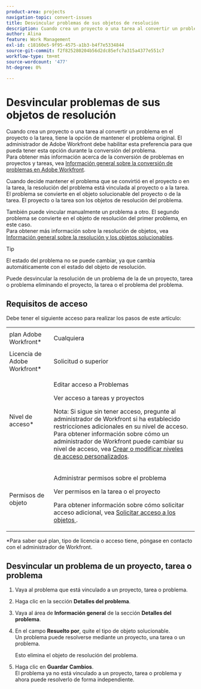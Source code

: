 ```yaml
---
product-area: projects
navigation-topic: convert-issues
title: Desvincular problemas de sus objetos de resolución
description: Cuando crea un proyecto o una tarea al convertir un problema en el proyecto o la tarea, tiene la opción de mantener el problema original. El administrador de Adobe Workfront debe habilitar esta preferencia para que pueda tener esta opción durante la conversión del problema. Para obtener más información sobre la conversión de problemas a proyectos y tareas, consulte Información general sobre la conversión de problemas en Adobe Workfront.
author: Alina
feature: Work Management
exl-id: c18160e5-9f95-4575-a1b3-b4f7e5334844
source-git-commit: f2f825280204b56d2dc85efc7a315a4377e551c7
workflow-type: tm+mt
source-wordcount: '477'
ht-degree: 0%

---
```


# Desvincular problemas de sus objetos de resolución

Cuando crea un proyecto o una tarea al convertir un problema en el proyecto o la tarea, tiene la opción de mantener el problema original. El administrador de Adobe Workfront debe habilitar esta preferencia para que pueda tener esta opción durante la conversión del problema.\
Para obtener más información acerca de la conversión de problemas en proyectos y tareas, vea [Información general sobre la conversión de problemas en Adobe Workfront](../../../manage-work/issues/convert-issues/convert-issues.md).

Cuando decide mantener el problema que se convirtió en el proyecto o en la tarea, la resolución del problema está vinculada al proyecto o a la tarea. El problema se convierte en el objeto solucionable del proyecto o de la tarea. El proyecto o la tarea son los objetos de resolución del problema.

También puede vincular manualmente un problema a otro. El segundo problema se convierte en el objeto de resolución del primer problema, en este caso.\
Para obtener más información sobre la resolución de objetos, vea [Información general sobre la resolución y los objetos solucionables](../../../manage-work/issues/convert-issues/resolving-and-resolvable-objects.md).

>[!TIP]
>
>El estado del problema no se puede cambiar, ya que cambia automáticamente con el estado del objeto de resolución.

Puede desvincular la resolución de un problema de la de un proyecto, tarea o problema eliminando el proyecto, la tarea o el problema del problema.

## Requisitos de acceso

Debe tener el siguiente acceso para realizar los pasos de este artículo:

<table style="table-layout:auto"> 
 <col> 
 <col> 
 <tbody> 
  <tr> 
   <td role="rowheader">plan Adobe Workfront*</td> 
   <td> <p>Cualquiera</p> </td> 
  </tr> 
  <tr> 
   <td role="rowheader">Licencia de Adobe Workfront*</td> 
   <td> <p>Solicitud o superior</p> </td> 
  </tr> 
  <tr> 
   <td role="rowheader">Nivel de acceso*</td> 
   <td> <p>Editar acceso a Problemas</p> <p>Ver acceso a tareas y proyectos</p> <p>Nota: Si sigue sin tener acceso, pregunte al administrador de Workfront si ha establecido restricciones adicionales en su nivel de acceso. Para obtener información sobre cómo un administrador de Workfront puede cambiar su nivel de acceso, vea <a href="../../../administration-and-setup/add-users/configure-and-grant-access/create-modify-access-levels.md" class="MCXref xref">Crear o modificar niveles de acceso personalizados</a>.</p> </td> 
  </tr> 
  <tr> 
   <td role="rowheader">Permisos de objeto</td> 
   <td> <p>Administrar permisos sobre el problema</p> <p>Ver permisos en la tarea o el proyecto</p> <p>Para obtener información sobre cómo solicitar acceso adicional, vea <a href="../../../workfront-basics/grant-and-request-access-to-objects/request-access.md" class="MCXref xref">Solicitar acceso a los objetos </a>.</p> </td> 
  </tr> 
 </tbody> 
</table>

&#42;Para saber qué plan, tipo de licencia o acceso tiene, póngase en contacto con el administrador de Workfront.

## Desvincular un problema de un proyecto, tarea o problema

1. Vaya al problema que está vinculado a un proyecto, tarea o problema.
1. Haga clic en la sección **Detalles del problema**.
1. Vaya al área de **Información general** de la sección **Detalles del problema**.
1. En el campo **Resuelto por**, quite el tipo de objeto solucionable.\
   Un problema puede resolverse mediante un proyecto, una tarea o un problema.

   Esto elimina el objeto de resolución del problema.

1. Haga clic en **Guardar** **Cambios**.\
   El problema ya no está vinculado a un proyecto, tarea o problema y ahora puede resolverlo de forma independiente.
